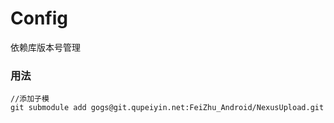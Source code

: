 # Config

依赖库版本号管理

### 用法

```
//添加子模
git submodule add gogs@git.qupeiyin.net:FeiZhu_Android/NexusUpload.git
```


